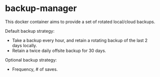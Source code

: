 # backup-manager
 
This docker container aims to provide a set of rotated local/cloud backups.

Default backup strategy:
* Take a backup every hour, and retain a rotating backup of the last 2 days locally.
* Retain a twice daily offsite backup for 30 days.

Optional backup strategy:
* Frequency, # of saves.